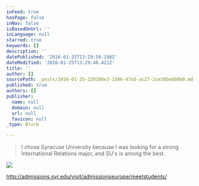 ```yaml
---
inFeed: true
hasPage: false
inNav: false
isBasedOnUrl: ''
inLanguage: null
starred: true
keywords: []
description: ''
datePublished: '2016-01-25T13:29:50.198Z'
dateModified: '2016-01-25T13:29:46.421Z'
title: ''
author: []
sourcePath: _posts/2016-01-25-229180e3-1596-47a5-ac27-2ce38be600b0.md
published: true
authors: []
publisher:
  name: null
  domain: null
  url: null
  favicon: null
_type: Blurb

---
```

> I chose Syracuse University because I was looking for a strong International Relations major, and SU's is among the best.

![](https://s3-us-west-2.amazonaws.com/the-grid-img/p/f3f0f27b99c6d68527b6e9e77fa41d0ae5b07014.jpg)

http://admissions.syr.edu/visit/admissionseurope/meetstudents/